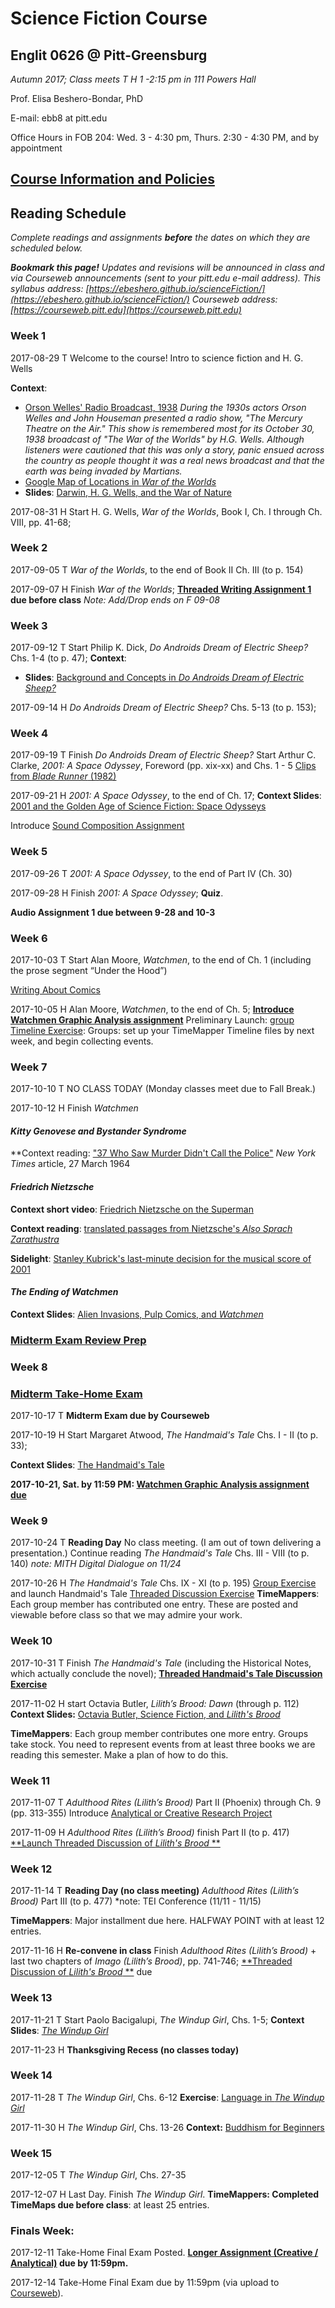 # Science Fiction Course
## Englit 0626 @ Pitt-Greensburg

*Autumn 2017; Class meets T H 1 -2:15 pm in 111 Powers Hall*

Prof. Elisa Beshero-Bondar, PhD

E-mail: ebb8 at pitt.edu

Office Hours in FOB 204: Wed. 3 - 4:30 pm, Thurs. 2:30 - 4:30 PM, and by appointment

## [Course Information and Policies](courseInfo.md)

## Reading Schedule
*Complete readings and assignments **before** the dates on which they are scheduled below.*

***Bookmark this page!** Updates and revisions will be announced in class and via Courseweb announcements (sent to your pitt.edu e-mail address).*
*This syllabus address: [https://ebeshero.github.io/scienceFiction/](https://ebeshero.github.io/scienceFiction/)  Courseweb address: [https://courseweb.pitt.edu](https://courseweb.pitt.edu)* 

### Week 1
2017-08-29	T Welcome to the course! Intro to science fiction and H. G. Wells

**Context**: 

* [Orson Welles' Radio Broadcast, 1938](http://sounds.mercurytheatre.info/mercury/381030.mp3)
*During the 1930s actors Orson Welles and John Houseman presented a radio show, "The Mercury Theatre on the Air." This show is remembered most for its October 30, 1938 broadcast of "The War of the Worlds" by H.G. Wells. Although listeners were cautioned that this was only a story, panic ensued across the country as people thought it was a real news broadcast and that the earth was being invaded by Martians.*
* [Google Map of Locations in *War of the Worlds*](https://www.google.com/maps/d/viewer?msa=0&mid=17JQcwSQJtlF6TuJlz82wYEavri8&ll=51.52497957029441%2C0.17337799999995696&z=9)
* **Slides**: [Darwin, H. G. Wells, and the War of Nature](https://www.slideshare.net/ebbondar/darwin-h-g-wells-and-the-war-of-nature)

2017-08-31	H Start H. G. Wells, *War of the Worlds*, Book I, Ch. I through Ch. VIII, pp. 41-68;

### Week 2
2017-09-05	T *War of the Worlds*, to the end of Book II Ch. III (to p. 154)

2017-09-07	H Finish *War of the Worlds*; **[Threaded Writing Assignment 1](http://upg-sciencefiction-2017.wikispaces.com/Threaded+Writing+Assignment+1+%28WoW%29) due before class**
*Note: Add/Drop ends on F 09-08*

### Week 3
2017-09-12	T  Start Philip K. Dick, *Do Androids Dream of Electric Sheep?* Chs. 1-4 (to p. 47); 
**Context**:

* **Slides**: [Background and Concepts in *Do Androids Dream of Electric Sheep?*](https://www.slideshare.net/ebbondar/doandroidsdream)

2017-09-14	H *Do Androids Dream of Electric Sheep?* Chs. 5-13 (to p. 153); 

### Week 4
2017-09-19	T Finish *Do Androids Dream of Electric Sheep?*  Start Arthur C. Clarke, *2001: A Space Odyssey*, Foreword (pp. xix-xx) and Chs. 1 - 5
[Clips from *Blade Runner* (1982)](https://www.youtube.com/playlist?list=PLZbXA4lyCtqpOurhK3_v7BJLXyCFmYzKH)

2017-09-21	H *2001: A Space Odyssey*, to the end of Ch. 17; 
**Context Slides**: [2001 and the Golden Age of Science Fiction: Space Odysseys](https://www.slideshare.net/ebbondar/space-odysseys)

Introduce [Sound Composition Assignment](audioAssign1.md) 

### Week 5
2017-09-26	T *2001: A Space Odyssey*, to the end of Part IV (Ch. 30)

2017-09-28	H Finish *2001: A Space Odyssey*; **Quiz**.

**Audio Assignment 1 due between 9-28 and 10-3**

### Week 6
2017-10-03	T Start Alan Moore, *Watchmen*,  to the end of Ch. 1 (including the prose segment “Under the Hood”) 

[Writing About Comics](WritingAboutComics.pdf)

2017-10-05	H Alan Moore, *Watchmen*, to the end of Ch. 5; 
**[Introduce Watchmen Graphic Analysis assignment](Fa2017WatchmenGraphicAnalysis.pdf)**
Preliminary Launch: [group Timeline Exercise](http://upg-sciencefiction-2017.wikispaces.com/Timeline+Group+Assignment): Groups: set up your TimeMapper Timeline files by next week, and begin collecting events. 

### Week 7
2017-10-10	T NO CLASS TODAY (Monday classes meet due to Fall Break.)

2017-10-12	H Finish *Watchmen*

#### *Kitty Genovese and Bystander Syndrome*
**Context reading: ["37 Who Saw Murder Didn't Call the Police"](http://www.nytimes.com/1964/03/27/37-who-saw-murder-didnt-call-the-police.html?_r=0) *New York Times* article, 27 March 1964

#### *Friedrich Nietzsche*
**Context short video**: [Friedrich Nietzsche on the Superman](https://www.youtube.com/watch?v=bxiKqA-u8y4)

**Context reading**: [translated passages from Nietzsche's *Also Sprach Zarathustra*](http://praxeology.net/zara.htm) 

**Sidelight**: [Stanley Kubrick's last-minute decision for the musical score of 2001](http://www.classicfm.com/composers/strauss/music/also-sprach-zarathustra-2001-space-odyssey/)

#### *The Ending of Watchmen*
**Context Slides**: [Alien Invasions, Pulp Comics, and *Watchmen*](https://www.slideshare.net/secret/wfjlnA4jwE8HBr)

### [Midterm Exam Review Prep](MidtermReview.md)

### Week 8 
### [Midterm Take-Home Exam](MidtermExam.html)
2017-10-17	T **Midterm Exam due by Courseweb**  

2017-10-19	H Start Margaret Atwood, *The Handmaid's Tale* Chs. I - II (to p. 33);

**Context Slides**: [The Handmaid's Tale](https://www.slideshare.net/ebbondar/handmaidstale-80987622)

**2017-10-21, Sat. by 11:59 PM: [Watchmen Graphic Analysis assignment due](Fa2017WatchmenGraphicAnalysis.pdf)**

### Week 9
2017-10-24	T **Reading Day** No class meeting. (I am out of town delivering a presentation.) Continue reading *The Handmaid's Tale* Chs. III - VIII (to p. 140) 
*note: MITH Digital Dialogue on 11/24* 

2017-10-26	H *The Handmaid's Tale* Chs.  IX - XI (to p. 195)
[Group Exercise](http://upg-sciencefiction-2017.wikispaces.com/Handmaid%27s_Tale_Group_Exercise) and launch Handmaid's Tale [Threaded Discussion Exercise](http://upg-sciencefiction-2017.wikispaces.com/Threaded+Writing+Assignment+2+%28HT%29) 
**TimeMappers**: Each group member has contributed one entry. These are posted and viewable before class so that we may admire your work. 

### Week 10
2017-10-31	T Finish *The Handmaid's Tale* (including the Historical Notes, which actually conclude the novel); **[Threaded Handmaid's Tale Discussion Exercise](http://upg-sciencefiction-2017.wikispaces.com/Threaded+Writing+Assignment+2+%28HT%29)** 

2017-11-02	H start Octavia Butler, *Lilith’s Brood: Dawn* (through p. 112)
**Context Slides:** [Octavia Butler, Science Fiction, and *Lilith's Brood*](https://www.slideshare.net/ebbondar/octavia-butler-sf-liliths-brood)

**TimeMappers**: Each group member contributes one more entry. Groups take stock. You need to represent events from at least three books we are reading this semester. Make a plan of how to do this. 

### Week 11
2017-11-07	T  *Adulthood Rites (Lilith’s Brood)* Part II (Phoenix) through Ch. 9 (pp. 313-355)
Introduce [Analytical or Creative Research Project](researchProject.md)

2017-11-09	H *Adulthood Rites (Lilith’s Brood)* finish Part II (to p. 417)
[**Launch Threaded Discussion of *Lilith's Brood* **](https://upg-sciencefiction-2017.wikispaces.com/Threaded+Writing+Assignment+3+%28Lilith%27s+Brood%29)

### Week 12
2017-11-14	T **Reading Day (no class meeting)** *Adulthood Rites (Lilith’s Brood)* Part III (to p. 477)
*note: TEI Conference (11/11 - 11/15)

**TimeMappers**: Major installment due here. HALFWAY POINT with at least 12 entries.

2017-11-16	H **Re-convene in class** Finish *Adulthood Rites (Lilith’s Brood)* + last two chapters of *Imago (Lilith’s Brood)*, pp. 741-746; [**Threaded Discussion of *Lilith's Brood* **](https://upg-sciencefiction-2017.wikispaces.com/Threaded+Writing+Assignment+3+%28Lilith%27s+Brood%29) due

### Week 13
2017-11-21	T Start Paolo Bacigalupi, *The Windup Girl*, Chs. 1-5;
**Context Slides**: [*The Windup Girl*](http://slides.com/elisabeshero-bondar/the-windup-girl#/)

2017-11-23	H **Thanksgiving Recess (no classes today)** 

### Week 14
2017-11-28	T *The Windup Girl*, Chs. 6-12
**Exercise**: [Language in *The Windup Girl*](http://upg-sciencefiction-2017.wikispaces.com/Language+in+The+Windup+Girl)

2017-11-30	H *The Windup Girl*, Chs. 13-26
**Context:** [Buddhism for Beginners](http://www.buddhismforbeginners.com/)

### Week 15
2017-12-05	T *The Windup Girl*, Chs. 27-35 

2017-12-07	H Last Day. Finish *The Windup Girl*. **TimeMappers: Completed TimeMaps due before class**: at least 25 entries. 

### Finals Week:
2017-12-11 Take-Home Final Exam Posted.  **[Longer Assignment (Creative / Analytical)](researchProject.html) due by 11:59pm.**

2017-12-14 Take-Home Final Exam due by 11:59pm (via upload to [Courseweb](https://courseweb.pitt.edu)). 

